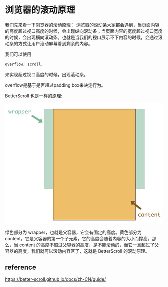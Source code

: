 # 浏览器的滚动原理
我们先来看一下浏览器的滚动原理： 浏览器的滚动条大家都会遇到，当页面内容的高度超过视口高度的时候，会出现纵向滚动条；当页面内容的宽度超过视口宽度的时候，会出现横向滚动条。也就是当我们的视口展示不下内容的时候，会通过滚动条的方式让用户滚动屏幕看到剩余的内容。

我们可以使用
```css
overflow: scroll;
```
来实现超过视口高度的时候，出现滚动条。

overflow是基于是否超过padding box来决定行为。

BetterScroll 也是一样的原理:

<img src="./assets/scroll.png" />

绿色部分为 wrapper，也就是父容器，它会有固定的高度。黄色部分为 content，它是父容器的第一个子元素，它的高度会随着内容的大小而撑高。那么，当 content 的高度不超过父容器的高度，是不能滚动的，而它一旦超过了父容器的高度，我们就可以滚动内容区了，这就是 BetterScroll 的滚动原理。

## reference
https://better-scroll.github.io/docs/zh-CN/guide/